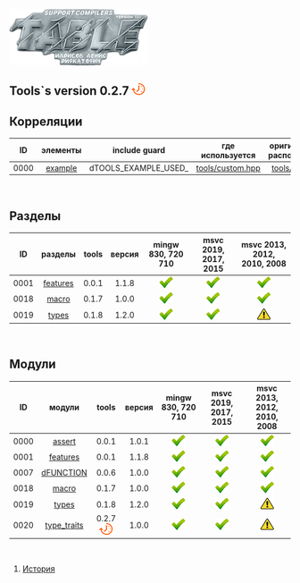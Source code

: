 
[![logo](table.png)](../home.md "for developers") 

[P]: ../icons/progress.png
[V]: ../icons/success.png
[X]: ../icons/failed.png
[D]: ../icons/danger.png
[E]: ../icons/empty.png
[N]: ../icons/na.png

Tools`s version 0.2.7  [![P]][M]
---

Корреляции  
---

| **ID** | **элементы**  |     include guard    | где используется       | оригинальное расположение |  
|:------:|:-------------:|:--------------------:|:----------------------:|:-------------------------:|  
|  0000  | [example][e0] | dTOOLS_EXAMPLE_USED_ | [tools/custom.hpp][u0] | [tools/example][p0]       |  

[p0]: ../../include/tools/types/traits.hpp   "расположение файла"  
[u0]: ../../include/tools/types/fixed.hpp    "расположение копии"  

[e0]: ../code/example.md    "образец: заполнения данной таблицы"  

<br/>

Разделы
---

| **ID** | разделы        |  tools | версия          | mingw 830, 720 710  | msvc 2019, 2017, 2015 | msvc 2013, 2012, 2010, 2008 |  
|:------:|:--------------:|:------:|:---------------:|:-------------------:|:---------------------:|:---------------------------:|  
|  0001  | [features][01] | 0.0.1  | 1.1.8           |    [![V]][MINGW]    |    [![V]][VS-NEW]     | [![V]][VS-OLD]              |  
|  0018  | [macro][18]    | 0.1.7  | 1.0.0           |    [![V]][MINGW]    |    [![V]][VS-NEW]     | [![V]][VS-OLD]              |  
|  0019  | [types][19]    | 0.1.8  | 1.2.0           |    [![V]][MINGW]    |    [![V]][VS-NEW]     | [![D]][VS-OLD]              |  

<br/>

Модули  
---

| **ID** | модули            | tools           | версия          | mingw 830, 720 710  | msvc 2019, 2017, 2015 | msvc 2013, 2012, 2010, 2008 |  
|:------:|:-----------------:|:---------------:|:---------------:|:-------------------:|:---------------------:|:---------------------------:|  
|  0000  | [assert][00]      | 0.0.1           | 1.0.1           |    [![V]][MINGW]    |    [![V]][VS-NEW]     | [![V]][VS-OLD]              |  
|  0001  | [features][01]    | 0.0.1           | 1.1.8           |    [![V]][MINGW]    |    [![V]][VS-NEW]     | [![V]][VS-OLD]              |  
|  0007  | [dFUNCTION][07]   | 0.0.6           | 1.0.0           |    [![V]][MINGW]    |    [![V]][VS-NEW]     | [![V]][VS-OLD]              |  
|  0018  | [macro][18]       | 0.1.7           | 1.0.0           |    [![V]][MINGW]    |    [![V]][VS-NEW]     | [![V]][VS-OLD]              |  
|  0019  | [types][19]       | 0.1.8           | 1.2.0           |    [![V]][MINGW]    |    [![V]][VS-NEW]     | [![D]][VS-OLD]              |  
|  0020  | [type_traits][20] | 0.2.7 [![P]][M] | 1.0.0           |    [![V]][MINGW]    |    [![V]][VS-NEW]     | [![D]][VS-OLD]              |  

<br/>

[M]: #table                   "проект tools"  
[0]: #mingw-new.md            "поддержка компиляторов mingw"  
						      
[MINGW]:  #mingw-new.md       "поддержка компиляторов mingw"  
[VS-NEW]: #msvc-new.md        "поддержка новых компиляторов msvc"  
[VS-OLD]: #msvc-old.md        "поддержка старых компиляторов msvc"  

[00]: ../code/assert.md       "подключает assert только в дебаге"  
[01]: ../code/features.md     "определяет технические возможности компилятора"  
[07]: ../code/dfunction.md    "макрос раскрывается в текстовое имя функции"  
[18]: ../code/macro.md        "магия препроцессора (макросы с переменным количеством аргументом)"  
[19]: ../code/types.md        "tools/types метафункции, и обработка типов"  
[20]: #table                  "tools/type_traits.hpp для новых компиляторов использует std, для старых - свой велосипед"  

1) [История](../history.md)  


